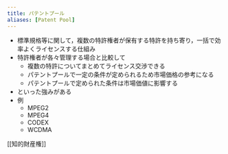 ```yaml
---
title: パテントプール
aliases: [Patent Pool]
---
```


- 標準規格等に関して，複数の特許権者が保有する特許を持ち寄り，一括で効率よくライセンスする仕組み
- 特許権者が各々管理する場合と比較して
	- 複数の特許についてまとめてライセンス交渉できる
	- パテントプールで一定の条件が定められるため市場価格の参考になる
	- パテントプールで定められた条件は市場価値に影響する
- といった強みがある
- 例
	- MPEG2
	- MPEG4
	- CODEX
	- WCDMA

[[知的財産権]]